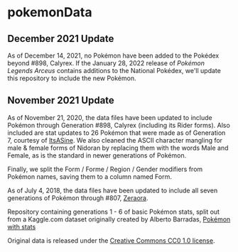 # pokemonData

## December 2021 Update

As of December 14, 2021, no Pokémon have been added to the Pokédex beyond #898, Calyrex. If the January 28, 2022 release of *Pokémon Legends Arceus* contains additions to the National Pokédex, we'll update this repository to include the new Pokémon. 

## November 2021 Update

As of November 21, 2020, the data files have been updated to include Pokémon through Generation #898, Calyrex (including its Rider forms). Also included are stat updates to 26 Pokémon that were made as of Generation 7, courtesy of [ItsASine](https://github.com/ItsASine). We also cleaned the ASCII character mangling for male & female forms of Nidoran by replacing them with the words Male and Female, as is the standard in newer generations of Pokémon. 

Finally, we split the Form / Forme / Region / Gender modifiers from Pokémon names, saving them to a column named Form. 

As of July 4, 2018, the data files have been updated to include all seven generations of Pokémon through #807, [Zeraora](https://pokemondb.net/pokedex/zeraora). 

Repository containing generations 1 - 6 of basic Pokémon stats, split out from a Kaggle.com dataset originally created by Alberto Barradas, [Pokémon with stats](https://www.kaggle.com/abcsds/pokemon) 

Original data is released under the [Creative Commons CC0 1.0 license](https://creativecommons.org/publicdomain/zero/1.0/). 
